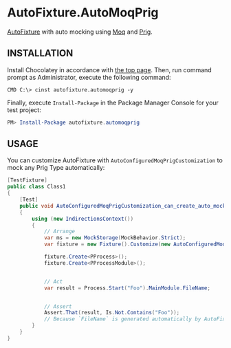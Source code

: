 # AutoFixture.AutoMoqPrig
[AutoFixture](https://github.com/AutoFixture/AutoFixture) with auto mocking using [Moq](https://github.com/Moq/moq4) and [Prig](https://github.com/urasandesu/Prig).



## INSTALLATION
Install Chocolatey in accordance with [the top page](https://chocolatey.org/). Then, run command prompt as Administrator, execute the following command: 
```dos
CMD C:\> cinst autofixture.automoqprig -y
```

Finally, execute `Install-Package` in the Package Manager Console for your test project: 
```powershell
PM> Install-Package autofixture.automoqprig
```



## USAGE
You can customize AutoFixture with `AutoConfiguredMoqPrigCustomization` to mock any Prig Type automatically: 
```cs
[TestFixture]
public class Class1
{
    [Test]
    public void AutoConfiguredMoqPrigCustomization_can_create_auto_mocked_prig_type()
    {
        using (new IndirectionsContext())
        {
            // Arrange
            var ms = new MockStorage(MockBehavior.Strict);
            var fixture = new Fixture().Customize(new AutoConfiguredMoqPrigCustomization(ms));

            fixture.Create<PProcess>();
            fixture.Create<PProcessModule>();


            // Act
            var result = Process.Start("Foo").MainModule.FileName;


            // Assert
            Assert.That(result, Is.Not.Contains("Foo"));
            // Because `FileName` is generated automatically by AutoFixture. e.g. c0f98d5f-c6f7-48af-ac39-9e8217647cc2
        }
    }
}
```
